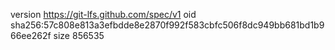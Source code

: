 version https://git-lfs.github.com/spec/v1
oid sha256:57c808e813a3efbdde8e2870f992f583cbfc506f8dc949bb681bd1b966ee262f
size 856535
